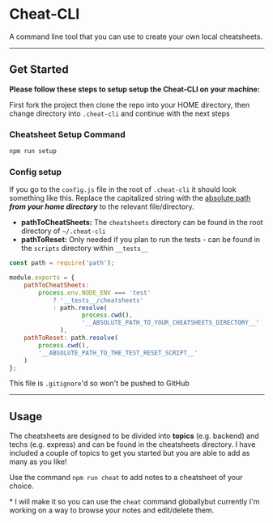 # Cheat-CLI

A command line tool that you can use to create your own local cheatsheets.

---

## Get Started

**Please follow these steps to setup setup the Cheat-CLI on your machine:**

First fork the project then clone the repo into your HOME directory, then change directory into `.cheat-cli` and continue with the next steps

### **Cheatsheet Setup Command**

```sh
npm run setup
```

### **Config setup**

If you go to the `config.js` file in the root of `.cheat-cli` it should look something like this. Replace the capitalized string with the <ins>absolute path</ins> _**from your home directory**_ to the relevant file/directory.

- **pathToCheatSheets:** The `cheatsheets` directory can be found in the root directory of `~/.cheat-cli`
- **pathToReset:** Only needed if you plan to run the tests - can be found in the `scripts` directory within `__tests__`

```js
const path = require('path');

module.exports = {
	pathToCheatSheets:
		process.env.NODE_ENV === 'test'
			? '__tests__/cheatsheets'
			: path.resolve(
					process.cwd(),
					'__ABSOLUTE_PATH_TO_YOUR_CHEATSHEETS_DIRECTORY__'
			  ),
	pathToReset: path.resolve(
		process.cwd(),
		'__ABSOLUTE_PATH_TO_THE_TEST_RESET_SCRIPT__'
	)
};
```

This file is `.gitignore`'d so won't be pushed to GitHub

---

## Usage

The cheatsheets are designed to be divided into **topics** (e.g. backend) and techs (e.g. express) and can be found in the cheatsheets directory. I have included a couple of topics to get you started but you are able to add as many as you like!

Use the command `npm run cheat` to add notes to a cheatsheet of your choice.

\* I will make it so you can use the `cheat` command globallybut currently I'm working on a way to browse your notes and edit/delete them.
